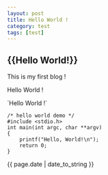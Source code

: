 ```yaml
---
layout: post
title: Hello World !
category: test
tags: [test]
---
```

<h2>{{Hello World!}}</h2>
<p>This is my first blog !</p>
<p>Hello World !</p>
`Hello World !`


    /* hello world demo */
    #include <stdio.h>
    int main(int argc, char **argv)
    {
        printf("Hello, World!\n");
        return 0;
    }
<p>{{ page.date | date_to_string }}</p>

